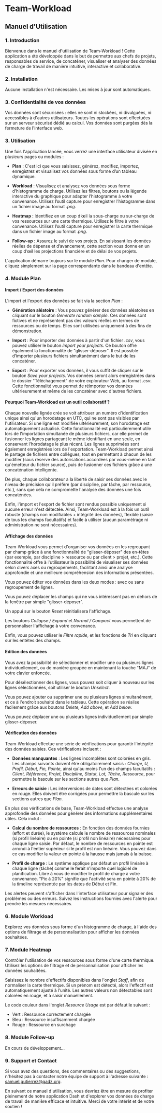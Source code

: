 # Team-Workload

## Manuel d'Utilisation

### 1. Introduction

Bienvenue dans le manuel d'utilisation de Team-Workload ! Cette application a été développée dans le but de permettre aux chefs de projets, responsables de service, de concaténer, visualiser et analyser des données de charge de travail de manière intuitive, interactive et collaborative.

### 2. Installation

Aucune installation n'est nécessaire. Les mises à jour sont automatiques.

### 3. Confidentialité de vos données 

Vos données sont sécurisées : elles ne sont ni stockées, ni divulguées, ni accessibles à d'autres utilisateurs. Toutes les opérations sont effectuées sur un serveur sécurisé dédié au calcul. Vos données sont purgées dès la fermeture de l'interface web.

### 3. Utilisation

Une fois l'application lancée, vous verrez une interface utilisateur divisée en plusieurs pages ou modules :

* **Plan** : C'est ici que vous saisissez, générez, modifiez, importez, enregistrez et visualisez vos données sous forme d’un tableau dynamique.

* **Workload** : Visualisez et analysez vos données sous forme d'histogramme de charge. Utilisez les filtres,  boutons ou la légende interactive du graphique pour adapter l’histogramme à votre convenance. Utilisez l’outil capture pour enregistrer l’histogramme dans un fichier image au format *.png*.

* **Heatmap** : Identifiez en un coup d’œil la sous-charge ou sur-charge de vos ressources sur une carte thermique. Utilisez le filtre à votre convenance. Utilisez l’outil capture pour enregistrer la carte thermique dans un fichier image au format *.png*.

* **Follow-up** : Assurez le suivi de vos projets. En saisissant les données réelles de dépense et d’avancement, cette section vous donne en un coup d’œil les projections financière et de délai de vos projets.

L'application démarre toujours sur le module *Plan*. Pour changer de module, cliquez simplement sur la page correspondante dans le bandeau d'entête.

### 4. Module Plan

#### Import / Export des données

L'import et l'export des données se fait via la section *Plan* :

* **Génération aléatoire** : Vous pouvez générer des données aléatoires en cliquant sur le bouton *Generate random sample*. Ces données sont fictives et ne représentent pas des valeurs réelles en termes de ressources ou de temps. Elles sont utilisées uniquement à des fins de démonstration.

* **Import** : Pour importer des données à partir d'un fichier *.csv*, vous pouvez utiliser le bouton *Import your projects*. Ce bouton offre également la fonctionnalité de "glisser-déposer". Il est possible d'importer plusieurs fichiers simultanément dans le but de les concaténer.

* **Export** : Pour exporter vos données, il vous suffit de cliquer sur le bouton *Save your projects*. Vos données seront alors enregistrées dans le dossier "Téléchagement" de votre explorateur Web, au format *.csv*. Cette fonctionnalité vous permet de réimporter vos données ultérieurement et même de les concaténer avec d'autres fichiers.

#### Pourquoi Team-Workload est un outil collaboratif ?
Chaque nouvelle lignée crée se voit attribuer un numéro d'identification unique ainsi qu'un horodatage en UTC, qui ne sont pas visibles par l'utilisateur. Si une ligne est modifiée ultérieurement, son horodatage est automatiquement actualisé. Cette fonctionnalité est particulièrement utile lors de l'importation simultanée de plusieurs fichiers, car elle permet de fusionner les lignes partageant le même identifiant en une seule, en conservant l'horodatage le plus récent. Les lignes supprimées sont également enregistrées lors de l'exportation. Team-Workload permet ainsi le partage de fichiers entre collègues, tout en permettant à chacun de les modifier (sous réserve des autorisations accordées par vous-même en tant qu'émetteur du fichier source), puis de fusionner ces fichiers grâce à une concaténation intelligente.
	
De plus, chaque collaborateur a la liberté de saisir ses données avec le niveau de précision qu'il préfère (par discipline, par tâche, par ressource, etc.), sans que cela ne compromette l'analyse des données une fois concaténées.
	
Enfin, l'import et l'export de fichier sont rendus possible uniquement si aucune erreur n'est détectée. Ainsi, Team-Workload est à la fois un outil robuste (champs non modifiables + intégrité des données), flexible (saisie de tous les champs facultatifs) et facile à utiliser (aucun paramétrage ni administration ne sont nécessaires).

#### Affichage des données

Team-Workload vous permet d'organiser vos données en les regroupant par champ grâce à une fonctionnalité de "glisser-déposer" des en-têtes (par exemple, par discipline > ressource ou par client > projet, etc.). Cette fonctionnalité offre à l'utilisateur la possibilité de visualiser ses données selon divers axes ou regroupements, facilitant ainsi une analyse approfondie et une meilleure compréhension des informations présentées.

Vous pouvez éditer vos données dans les deux modes : avec ou sans regroupement de lignes.

Vous pouvez déplacer les champs qui ne vous intéressent pas en dehors de la fenêtre par simple "glisser-déposer".

Un appui sur le bouton *Reset* réinitialisera l'affichage.

Les boutons *Collapse / Expand* et *Normal / Compact* vous permettent de personnaliser l'affichage à votre convenance.

Enfin, vous pouvez utiliser le *Filtre rapide*, et les fonctions de *Tri* en cliquant sur les entêtes des champs.

#### Edition des données

Vous avez la possibilité de sélectionner et modifier une ou plusieurs lignes individuellement, ou de manière groupée en maintenant la touche "MAJ" de votre clavier enfoncée.

Pour désélectionner des lignes, vous pouvez soit cliquer à nouveau sur les lignes sélectionnées, soit utiliser le bouton *Unselect*.

Vous pouvez ajouter ou supprimer une ou plusieurs lignes simultanément, et ce à l'endroit souhaité dans le tableau. Cette opération se réalise facilement grâce aux boutons *Delete*, *Add above*, et *Add below*.

Vous pouvez déplacer une ou plusieurs lignes individuellement par simple glisser-déposer.

#### Vérification des données

Team-Workload effectue une série de vérifications pour garantir l'intégrité des données saisies. Ces vérifications incluent :

* **Données manquantes** : Les lignes incomplètes sont colorées en gris. Les champs suivants doivent être obligatoirement saisis : *Charge, U, Profil, Début, Fin, Pointe*, ainsi qu'au moins l'un des champs facultatifs : *Client, Référence, Projet, Discipline, Statut, Lot, Tâche, Ressource*, pour permettre la bascule sur les sections autres que *Plan*.

* **Erreurs de saisie** : Les interversions de dates sont détectées et colorées en rouge. Elles doivent être corrigées pour permettre la bascule sur les sections autres que *Plan*.

En plus des vérifications de base, Team-Workload effectue une analyse approfondie des données pour générer des informations supplémentaires utiles. Cela inclut :

* **Calcul du nombre de ressources** : En fonction des données fournies (effort et durée), le système calcule le nombre de ressources nominales (si profil linéaire) ou en pointe (si profil non linéaire) nécessaires pour chaque ligne saisie. Par défaut, le nombre de ressources en pointe est arrondi à l'entier supérieur si le profil est non linéaire. Vous pouvez dans ce cas modifier la valeur en pointe à la hausse mais jamais à la baisse.

* **Profil de charge** : Le système applique par défaut un profil linéaire à chaque ligne (tâche) comme le ferait n'importe quel logiciel de planification. Libre à vous de modifier le profil de charge à votre convenance. "Pic à 20%" signifie que l'activité sera en pointe à 20% de la timeline représentée par les dates de Début et Fin.

Les alertes peuvent s'afficher dans l'interface utilisateur pour signaler des problèmes ou des erreurs. Suivez les instructions fournies avec l'alerte pour prendre les mesures nécessaires.

### 6. Module Workload

Explorez vos données sous forme d'un histogramme de charge, à l'aide des options de filtrage et de personnalisation pour afficher les données souhaitées.

### 7. Module Heatmap

Contrôler l'utilisation de vos ressources sous forme d'une carte thermique. Utilisez les options de filtrage et de personnalisation pour afficher les données souhaitées.

Saisissez le nombre d'effectifs disponibles dans l'onglet *Staff*, afin de normaliser la carte thermique. Si un prénom est détecté, alors l'effectif est automatiquement ajusté à l'unité. Les autres valeurs non détectables sont colorées en rouge, et à saisir manuellement.

Le code couleur dans l'onglet *Resource Usage* est par défaut le suivant :

* Vert : Ressource correctement chargée
* Bleu : Ressource insuffisamment chargée
* Rouge : Ressource en surchage


### 8. Module Follow-up

En cours de développement...

### 9. Support et Contact

Si vous avez des questions, des commentaires ou des suggestions, n'hésitez pas à contacter notre équipe de support à l'adresse suivante : samuel.gutierrez@gadz.org.

En suivant ce manuel d'utilisation, vous devriez être en mesure de profiter pleinement de notre application Dash et d'explorer vos données de charge de travail de manière efficace et intuitive. Merci de votre intérêt et de votre soutien !
